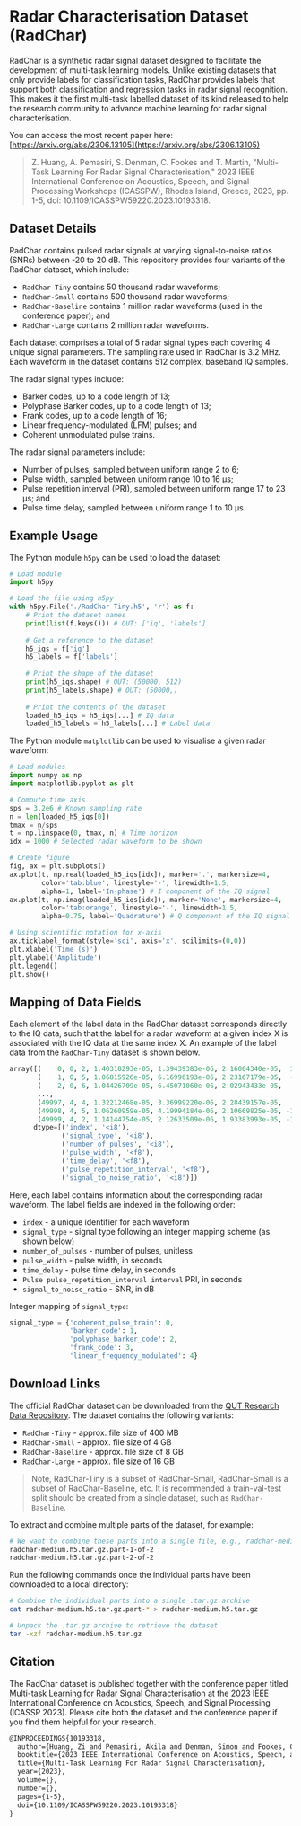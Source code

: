 

# Radar Characterisation Dataset (RadChar)

RadChar is a synthetic radar signal dataset designed to facilitate the development of multi-task learning models. Unlike existing datasets that only provide labels for classification tasks, RadChar provides labels that support both classification and regression tasks in radar signal recognition. This makes it the first multi-task labelled dataset of its kind released to help the research community to advance machine learning for radar signal characterisation.

You can access the most recent paper here: [https://arxiv.org/abs/2306.13105](https://arxiv.org/abs/2306.13105)

> Z. Huang, A. Pemasiri, S. Denman, C. Fookes and T. Martin, "Multi-Task Learning For Radar Signal Characterisation," 2023 IEEE International Conference on Acoustics, Speech, and Signal Processing Workshops (ICASSPW), Rhodes Island, Greece, 2023, pp. 1-5, doi: 10.1109/ICASSPW59220.2023.10193318.

## Dataset Details

RadChar contains pulsed radar signals at varying signal-to-noise ratios (SNRs) between -20 to 20 dB. This repository provides four variants of the RadChar dataset, which include:

- `RadChar-Tiny` contains 50 thousand radar waveforms;
- `RadChar-Small` contains 500 thousand radar waveforms;
- `RadChar-Baseline` contains 1 million radar waveforms (used in the conference paper); and
- `RadChar-Large` contains 2 million radar waveforms.

Each dataset comprises a total of 5 radar signal types each covering 4 unique signal parameters. The sampling rate used in RadChar is 3.2 MHz. Each waveform in the dataset contains 512 complex, baseband IQ samples.

The radar signal types include: 
- Barker codes, up to a code length of 13;
- Polyphase Barker codes, up to a code length of 13;
- Frank codes, up to a code length of 16;
- Linear frequency-modulated (LFM) pulses; and 
- Coherent unmodulated pulse trains. 

The radar signal parameters include:
- Number of pulses, sampled between uniform range 2 to 6; 
- Pulse width, sampled between uniform range 10 to 16 µs;
- Pulse repetition interval (PRI), sampled between uniform range 17 to 23 µs; and
- Pulse time delay, sampled between uniform range 1 to 10 µs.

## Example Usage

The Python module `h5py` can be used to load the dataset:

```python
# Load module
import h5py

# Load the file using h5py
with h5py.File('./RadChar-Tiny.h5', 'r') as f:
    # Print the dataset names
    print(list(f.keys())) # OUT: ['iq', 'labels']
    
    # Get a reference to the dataset
    h5_iqs = f['iq'] 
    h5_labels = f['labels'] 
    
    # Print the shape of the dataset
    print(h5_iqs.shape) # OUT: (50000, 512)
    print(h5_labels.shape) # OUT: (50000,)
    
    # Print the contents of the dataset
    loaded_h5_iqs = h5_iqs[...] # IQ data
    loaded_h5_labels = h5_labels[...] # Label data
```

The Python module `matplotlib` can be used to visualise a given radar waveform:

```python
# Load modules
import numpy as np
import matplotlib.pyplot as plt

# Compute time axis
sps = 3.2e6 # Known sampling rate
n = len(loaded_h5_iqs[0])
tmax = n/sps
t = np.linspace(0, tmax, n) # Time horizon
idx = 1000 # Selected radar waveform to be shown 

# Create figure
fig, ax = plt.subplots()
ax.plot(t, np.real(loaded_h5_iqs[idx]), marker='.', markersize=4, 
        color='tab:blue', linestyle='-', linewidth=1.5, 
        alpha=1, label='In-phase') # I component of the IQ signal
ax.plot(t, np.imag(loaded_h5_iqs[idx]), marker='None', markersize=4, 
        color='tab:orange', linestyle='-', linewidth=1.5, 
        alpha=0.75, label='Quadrature') # Q component of the IQ signal

# Using scientific notation for x-axis
ax.ticklabel_format(style='sci', axis='x', scilimits=(0,0))
plt.xlabel('Time (s)')
plt.ylabel('Amplitude')
plt.legend()
plt.show()
```

## Mapping of Data Fields

Each element of the label data in the RadChar dataset corresponds directly to the IQ data, such that the label for a radar waveform at a given index X is associated with the IQ data at the same index X. An example of the label data from the `RadChar-Tiny` dataset is shown below.

```python
array([(    0, 0, 2, 1.40310293e-05, 1.39439383e-06, 2.16004340e-05,  13),
       (    1, 0, 5, 1.06815926e-05, 6.16996193e-06, 2.23167179e-05,  -6),
       (    2, 0, 6, 1.04426709e-05, 6.45071060e-06, 2.02943433e-05,   4),
       ...,
       (49997, 4, 4, 1.32212468e-05, 3.36999220e-06, 2.28439157e-05,   3),
       (49998, 4, 5, 1.06260959e-05, 4.19994184e-06, 2.10669825e-05, -10),
       (49999, 4, 2, 1.14144754e-05, 2.12633509e-06, 1.93383993e-05, -14)],
      dtype=[('index', '<i8'), 
             ('signal_type', '<i8'), 
             ('number_of_pulses', '<i8'), 
             ('pulse_width', '<f8'), 
             ('time_delay', '<f8'), 
             ('pulse_repetition_interval', '<f8'), 
             ('signal_to_noise_ratio', '<i8')])
```

Here, each label contains information about the corresponding radar waveform. The label fields are indexed in the following order:

- `index` - a unique identifier for each waveform
- `signal_type` - signal type following an integer mapping scheme (as shown below) 
- `number_of_pulses` - number of pulses, unitless
- `pulse_width` - pulse width, in seconds
- `time_delay` - pulse time delay, in seconds
- `Pulse pulse_repetition_interval interval` PRI, in seconds
- `signal_to_noise_ratio` - SNR, in dB

Integer mapping of `signal_type`:

```python
signal_type = {'coherent_pulse_train': 0, 
               'barker_code': 1, 
               'polyphase_barker_code': 2,
               'frank_code': 3, 
               'linear_frequency_modulated': 4}
```

## Download Links

The official RadChar dataset can be downloaded from the [QUT Research Data Repository](https://data.researchdatafinder.qut.edu.au/dataset/radchar). The dataset contains the following variants:
 
- `RadChar-Tiny` - approx. file size of 400 MB
- `RadChar-Small` - approx. file size of 4 GB
- `RadChar-Baseline` - approx. file size of 8 GB
- `RadChar-Large` - approx. file size of 16 GB

> Note, RadChar-Tiny is a subset of RadChar-Small, RadChar-Small is a subset of RadChar-Baseline, etc. It is recommended a train-val-test split should be created from a single dataset, such as `RadChar-Baseline`.

To extract and combine multiple parts of the dataset, for example:

```bash
# We want to combine these parts into a single file, e.g., radchar-medium.h5
radchar-medium.h5.tar.gz.part-1-of-2
radchar-medium.h5.tar.gz.part-2-of-2
```

Run the following commands once the individual parts have been downloaded to a local directory:

```bash
# Combine the individual parts into a single .tar.gz archive
cat radchar-medium.h5.tar.gz.part-* > radchar-medium.h5.tar.gz

# Unpack the .tar.gz archive to retrieve the dataset
tar -xzf radchar-medium.h5.tar.gz
```

## Citation

The RadChar dataset is published together with the conference paper titled [Multi-task Learning for Radar Signal Characterisation](https://arxiv.org/abs/2306.13105v2) at the 2023 IEEE International Conference on Acoustics, Speech, and Signal Processing (ICASSP 2023). Please cite both the dataset and the conference paper if you find them helpful for your research.

```latex
@INPROCEEDINGS{10193318,
  author={Huang, Zi and Pemasiri, Akila and Denman, Simon and Fookes, Clinton and Martin, Terrence},
  booktitle={2023 IEEE International Conference on Acoustics, Speech, and Signal Processing Workshops (ICASSPW)}, 
  title={Multi-Task Learning For Radar Signal Characterisation}, 
  year={2023},
  volume={},
  number={},
  pages={1-5},
  doi={10.1109/ICASSPW59220.2023.10193318}
}
```
